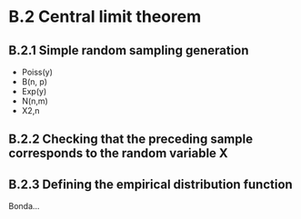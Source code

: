 # B.2 Central limit theorem

## B.2.1 Simple random sampling generation

* Poiss(y)
* B(n, p)
* Exp(y)
* N(n,m)
* X2,n

## B.2.2 Checking that the preceding sample corresponds to the random variable X

## B.2.3 Defining the empirical distribution function

Bonda...
